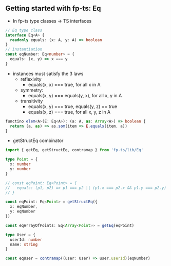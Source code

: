 ## Getting started with fp-ts: Eq
- In fp-ts type classes -> TS interfaces
```typescript
// Eq type class
interface Eq<A> {
  readonly equals: (x: A, y: A) => boolean
}
// instantiation
const eqNumber: Eq<number> = {
  equals: (x, y) => x === y
}
```
- instances must satisfy the 3 laws
  - reflexivity
    - equals(x, x) === true, for all x in A
  - symmetry: 
    - equals(x, y) === equals(y, x), for all x, y in A
  - transitivity
    - equals(x, y) === true, equals(y, z) == true
	- equals(x, z) === true, for all x, y, z in A
```typescript
functino elem<A>(E: Eq<A>): (a: A, as: Array<A>) => boolean {
  return (a, as) => as.som(item => E.equals(item, a))
}
```
- getStructEq combinator
```typescript
import { getEq, getStructEq, contramap } from 'fp-ts/lib/Eq'

type Point = {
  x: number
  y: number
}

// const eqPoint: Eq<Point> = {
//   equals: (p1, p2) => p1 === p2 || (p1.x === p2.x && p1.y === p2.y)
// }

const eqPoint: Eq<Point> = getStructEq({
  x: eqNumber,
  y: eqNumber
})

const eqArrayOfPoints: Eq<Array<Point>> = getEq(eqPoint)

type User = {
  userId: number
  name: string
}

const eqUser = contramap((user: User) => user.userId)(eqNumber)
```
